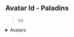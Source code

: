 
## Avatar Id - Paladins
> int

<details markdown="1">
<summary>Avatars</summary>

Valid values are:
<table>
  <tr>
    <th>ID</th>
    <th>Name</th>
    <th>Image</th>
  </tr>

  <tr>
    <td>0</td>
    <td>Default</td>
    <td><img src="./0.png" height="32" width="32"/></td>
  </tr>

  <tr>
    <td>9918</td>
    <td>Origin</td>
    <td><img src="./9918.png" height="32" width="32"/></td>
  </tr>

  <tr>
    <td>23120</td>
    <td>Cosplay</td>
    <td><img src="./23120.png" height="32" width="32"/></td>
  </tr>

  <tr>
    <td>23203</td>
    <td>VIP</td>
    <td><img src="./23203.png" height="32" width="32"/></td>
  </tr>

  <tr>
    <td>23209</td>
    <td>Striker</td>
    <td><img src="./23209.png" height="32" width="32"/></td>
  </tr>

  <tr>
    <td>23226</td>
    <td>Terminating</td>
    <td><img src="./23226.gif" height="32" width="32"/></td>
  </tr>

  <tr>
    <td>23442</td>
    <td>Corrupter</td>
    <td><img src="./23442.gif" height="32" width="32"/></td>
  </tr>

  <tr>
    <td>23549</td>
    <td>The Lost Hand</td>
    <td><img src="./23549.png" height="32" width="32"/></td>
  </tr>

  <tr>
    <td>23550</td>
    <td>Oni Mask</td>
    <td><img src="./23550.png" height="32" width="32"/></td>
  </tr>

  <tr>
    <td>23552</td>
    <td>Cutesy Maeve</td>
    <td><img src="./23552.png" height="32" width="32"/></td>
  </tr>

  <tr>
    <td>23553</td>
    <td>Cutesy Snek</td>
    <td><img src="./23553.png" height="32" width="32"/></td>
  </tr>

  <tr>
    <td>23554</td>
    <td>Cutesy Zhin</td>
    <td><img src="./23554.png" height="32" width="32"/></td>
  </tr>

  <tr>
    <td>23555</td>
    <td>Goodnight</td>
    <td><img src="./23555.gif" height="32" width="32"/></td>
  </tr>

  <tr>
    <td>23564</td>
    <td>Shadowblade</td>
    <td><img src="./23564.gif" height="32" width="32"/></td>
  </tr>

  <tr>
    <td>23661</td>
    <td>Flametongue</td>
    <td><img src="./23661.png" height="32" width="32"/></td>
  </tr>

  <tr>
    <td>23662</td>
    <td>Snack Time</td>
    <td><img src="./23662.gif" height="32" width="32"/></td>
  </tr>

  <tr>
    <td>23714</td>
    <td>Death Speaker</td>
    <td><img src="./23714.png" height="32" width="32"/></td>
  </tr>

  <tr>
    <td>23715</td>
    <td>Knightmare</td>
    <td><img src="./23715.png" height="32" width="32"/></td>
  </tr>

  <tr>
    <td>23716</td>
    <td>Day Walker</td>
    <td><img src="./23716.png" height="32" width="32"/></td>
  </tr>

  <tr>
    <td>23717</td>
    <td>Harbinger</td>
    <td><img src="./23717.gif" height="32" width="32"/></td>
  </tr>

  <tr>
    <td>23924</td>
    <td>Synth</td>
    <td><img src="./23924.png" height="32" width="32"/></td>
  </tr>

  <tr>
    <td>23925</td>
    <td>Nom Nom</td>
    <td><img src="./23925.gif" height="32" width="32"/></td>
  </tr>

  <tr>
    <td>24079</td>
    <td>Cutesy Yeti</td>
    <td><img src="./24079.png" height="32" width="32"/></td>
  </tr>

  <tr>
    <td>24080</td>
    <td>Cutesy Lian</td>
    <td><img src="./24080.gif" height="32" width="32"/></td>
  </tr>

  <tr>
    <td>24081</td>
    <td>Rowdy Corsair</td>
    <td><img src="./24081.png" height="32" width="32"/></td>
  </tr>

  <tr>
    <td>24088</td>
    <td>Winter Workout</td>
    <td><img src="./24088.gif" height="32" width="32"/></td>
  </tr>

  <tr>
    <td>24120</td>
    <td>Suit Up</td>
    <td><img src="./24120.gif" height="32" width="32"/></td>
  </tr>

  <tr>
    <td>24143</td>
    <td>Shield Bearer</td>
    <td><img src="./24143.png" height="32" width="32"/></td>
  </tr>

  <tr>
    <td>24164</td>
    <td>The King</td>
    <td><img src="./24164.png" height="32" width="32"/></td>
  </tr>

  <tr>
    <td>24165</td>
    <td>Poppy</td>
    <td><img src="./24165.png" height="32" width="32"/></td>
  </tr>

  <tr>
    <td>24166</td>
    <td>Greenwood Friend</td>
    <td><img src="./24166.png" height="32" width="32"/></td>
  </tr>

  <tr>
    <td>24167</td>
    <td>White Knight</td>
    <td><img src="./24167.png" height="32" width="32"/></td>
  </tr>

  <tr>
    <td>24168</td>
    <td>Masterpiece</td>
    <td><img src="./24168.png" height="32" width="32"/></td>
  </tr>

  <tr>
    <td>24169</td>
    <td>Battle Rage</td>
    <td><img src="./24169.png" height="32" width="32"/></td>
  </tr>

  <tr>
    <td>24170</td>
    <td>Groverling</td>
    <td><img src="./24170.png" height="32" width="32"/></td>
  </tr>

  <tr>
    <td>24171</td>
    <td>Forkasen Wanderer</td>
    <td><img src="./24171.png" height="32" width="32"/></td>
  </tr>

  <tr>
    <td>24172</td>
    <td>Kitten</td>
    <td><img src="./24172.png" height="32" width="32"/></td>
  </tr>

  <tr>
    <td>24173</td>
    <td>Tigron Thief</td>
    <td><img src="./24173.png" height="32" width="32"/></td>
  </tr>

  <tr>
    <td>24174</td>
    <td>I WUV YOU</td>
    <td><img src="./24174.png" height="32" width="32"/></td>
  </tr>

  <tr>
    <td>24175</td>
    <td>Tepid Friendship</td>
    <td><img src="./24175.png" height="32" width="32"/></td>
  </tr>

  <tr>
    <td>24176</td>
    <td>Vulpin</td>
    <td><img src="./24176.png" height="32" width="32"/></td>
  </tr>

  <tr>
    <td>24177</td>
    <td>Dumpster Diver</td>
    <td><img src="./24177.png" height="32" width="32"/></td>
  </tr>

  <tr>
    <td>24178</td>
    <td>Abyssal Vessel</td>
    <td><img src="./24178.png" height="32" width="32"/></td>
  </tr>

  <tr>
    <td>24179</td>
    <td>The Returned</td>
    <td><img src="./24179.png" height="32" width="32"/></td>
  </tr>

  <tr>
    <td>24180</td>
    <td>Twilight Assassin</td>
    <td><img src="./24180.png" height="32" width="32"/></td>
  </tr>

  <tr>
    <td>24181</td>
    <td>Happy Huntress</td>
    <td><img src="./24181.png" height="32" width="32"/></td>
  </tr>

  <tr>
    <td>24182</td>
    <td>The Blossom</td>
    <td><img src="./24182.png" height="32" width="32"/></td>
  </tr>

  <tr>
    <td>24183</td>
    <td>Mirror Mirror</td>
    <td><img src="./24183.png" height="32" width="32"/></td>
  </tr>

  <tr>
    <td>24202</td>
    <td>Paladins Defense Force</td>
    <td><img src="./24202.png" height="32" width="32"/></td>
  </tr>

  <tr>
    <td>24203</td>
    <td>Imperial Magistrate</td>
    <td><img src="./24203.png" height="32" width="32"/></td>
  </tr>

  <tr>
    <td>24204</td>
    <td>Fire and Ice</td>
    <td><img src="./24204.gif" height="32" width="32"/></td>
  </tr>

  <tr>
    <td>24241</td>
    <td>Assembly of Champions</td>
    <td><img src="./24241.png" height="32" width="32"/></td>
  </tr>

  <tr>
    <td>24350</td>
    <td>Queen of Hearts</td>
    <td><img src="./24350.gif" height="32" width="32"/></td>
  </tr>

  <tr>
    <td>24354</td>
    <td>Future's Protector</td>
    <td><img src="./24354.png" height="32" width="32"/></td>
  </tr>

  <tr>
    <td>24355</td>
    <td>Squidly</td>
    <td><img src="./24355.png" height="32" width="32"/></td>
  </tr>

  <tr>
    <td>24356</td>
    <td>Forlorn Future</td>
    <td><img src="./24356.gif" height="32" width="32"/></td>
  </tr>

  <tr>
    <td>24375</td>
    <td>Dragon Queen</td>
    <td><img src="./24375.png" height="32" width="32"/></td>
  </tr>

  <tr>
    <td>24393</td>
    <td>Diamond Badge</td>
    <td><img src="./24393.png" height="32" width="32"/></td>
  </tr>

  <tr>
    <td>24394</td>
    <td>Gold Badge</td>
    <td><img src="./24394.png" height="32" width="32"/></td>
  </tr>

  <tr>
    <td>24482</td>
    <td>Blue Warrior</td>
    <td><img src="./24482.png" height="32" width="32"/></td>
  </tr>

  <tr>
    <td>24505</td>
    <td>How Quaint</td>
    <td><img src="./24505.gif" height="32" width="32"/></td>
  </tr>

  <tr>
    <td>24597</td>
    <td>Champions are Eternal</td>
    <td><img src="./24597.png" height="32" width="32"/></td>
  </tr>

  <tr>
    <td>24611</td>
    <td>Best Boy</td>
    <td><img src="./24611.gif" height="32" width="32"/></td>
  </tr>

  <tr>
    <td>24612</td>
    <td>Summer Blossom</td>
    <td><img src="./24612.png" height="32" width="32"/></td>
  </tr>

  <tr>
    <td>24669</td>
    <td>Vanguard</td>
    <td><img src="./24669.png" height="32" width="32"/></td>
  </tr>

  <tr>
    <td>24678</td>
    <td>Bubbles</td>
    <td><img src="./24678.gif" height="32" width="32"/></td>
  </tr>

  <tr>
    <td>24679</td>
    <td>Baby Steps</td>
    <td><img src="./24679.gif" height="32" width="32"/></td>
  </tr>

  <tr>
    <td>24680</td>
    <td>Dragon Forged</td>
    <td><img src="./24680.png" height="32" width="32"/></td>
  </tr>

  <tr>
    <td>24681</td>
    <td>Dwarven Strength</td>
    <td><img src="./24681.png" height="32" width="32"/></td>
  </tr>

  <tr>
    <td>24709</td>
    <td>Unrelenting</td>
    <td><img src="./24709.png" height="32" width="32"/></td>
  </tr>

  <tr>
    <td>24758</td>
    <td>Charming</td>
    <td><img src="./24758.gif" height="32" width="32"/></td>
  </tr>

  <tr>
    <td>24759</td>
    <td>Sunset</td>
    <td><img src="./24759.gif" height="32" width="32"/></td>
  </tr>

  <tr>
    <td>24760</td>
    <td>Lifesaver</td>
    <td><img src="./24760.png" height="32" width="32"/></td>
  </tr>

  <tr>
    <td>24824</td>
    <td>Beach Vibes</td>
    <td><img src="./24824.png" height="32" width="32"/></td>
  </tr>

  <tr>
    <td>24887</td>
    <td>Groovy Grover</td>
    <td><img src="./24887.png" height="32" width="32"/></td>
  </tr>

  <tr>
    <td>24888</td>
    <td>Grohk Rock</td>
    <td><img src="./24888.png" height="32" width="32"/></td>
  </tr>

  <tr>
    <td>24889</td>
    <td>Celebrity Io</td>
    <td><img src="./24889.png" height="32" width="32"/></td>
  </tr>

  <tr>
    <td>24890</td>
    <td>Popstar Skye</td>
    <td><img src="./24890.png" height="32" width="32"/></td>
  </tr>

  <tr>
    <td>24891</td>
    <td>Greaser Lex</td>
    <td><img src="./24891.png" height="32" width="32"/></td>
  </tr>

  <tr>
    <td>24892</td>
    <td>Fallen Champion</td>
    <td><img src="./24892.png" height="32" width="32"/></td>
  </tr>

  <tr>
    <td>24897</td>
    <td>Reckoning</td>
    <td><img src="./24897.png" height="32" width="32"/></td>
  </tr>

  <tr>
    <td>24898</td>
    <td>Resolute</td>
    <td><img src="./24898.png" height="32" width="32"/></td>
  </tr>

  <tr>
    <td>24969</td>
    <td>Redbeard</td>
    <td><img src="./24969.png" height="32" width="32"/></td>
  </tr>

  <tr>
    <td>24970</td>
    <td>Bubbly</td>
    <td><img src="./24970.png" height="32" width="32"/></td>
  </tr>

  <tr>
    <td>24972</td>
    <td>Pirateer</td>
    <td><img src="./24972.gif" height="32" width="32"/></td>
  </tr>

  <tr>
    <td>24973</td>
    <td>Kitsune</td>
    <td><img src="./24973.gif" height="32" width="32"/></td>
  </tr>

  <tr>
    <td>25021</td>
    <td>Blu</td>
    <td><img src="./25021.png" height="32" width="32"/></td>
  </tr>

  <tr>
    <td>25022</td>
    <td>Molly the Shark</td>
    <td><img src="./25022.png" height="32" width="32"/></td>
  </tr>

  <tr>
    <td>25138</td>
    <td>Suave Saguaro</td>
    <td><img src="./25138.png" height="32" width="32"/></td>
  </tr>

  <tr>
    <td>25139</td>
    <td>Wanted Man</td>
    <td><img src="./25139.png" height="32" width="32"/></td>
  </tr>

  <tr>
    <td>25140</td>
    <td>Bandit's Fury</td>
    <td><img src="./25140.gif" height="32" width="32"/></td>
  </tr>

  <tr>
    <td>25141</td>
    <td>Smoked</td>
    <td><img src="./25141.gif" height="32" width="32"/></td>
  </tr>

  <tr>
    <td>25161</td>
    <td>Lenny the Pirate</td>
    <td><img src="./25161.gif" height="32" width="32"/></td>
  </tr>

  <tr>
    <td>25222</td>
    <td>Goddess of Death</td>
    <td><img src="./25222.png" height="32" width="32"/></td>
  </tr>

  <tr>
    <td>25223</td>
    <td>Ska'drin Ash</td>
    <td><img src="./25223.png" height="32" width="32"/></td>
  </tr>

  <tr>
    <td>25224</td>
    <td>Dark Monarch</td>
    <td><img src="./25224.png" height="32" width="32"/></td>
  </tr>

  <tr>
    <td>25225</td>
    <td>Soul Briar</td>
    <td><img src="./25225.png" height="32" width="32"/></td>
  </tr>

  <tr>
    <td>25226</td>
    <td>Wukong</td>
    <td><img src="./25226.png" height="32" width="32"/></td>
  </tr>

  <tr>
    <td>25227</td>
    <td>Mischievous</td>
    <td><img src="./25227.gif" height="32" width="32"/></td>
  </tr>

  <tr>
    <td>25228</td>
    <td>Forest Protector</td>
    <td><img src="./25228.gif" height="32" width="32"/></td>
  </tr>

  <tr>
    <td>25229</td>
    <td>Ice Box</td>
    <td><img src="./25229.png" height="32" width="32"/></td>
  </tr>

  <tr>
    <td>25342</td>
    <td>2019 Charity Avatar</td>
    <td><img src="./25342.png" height="32" width="32"/></td>
  </tr>

  <tr>
    <td>25355</td>
    <td>Adanas the Balance-Master</td>
    <td><img src="./25355.png" height="32" width="32"/></td>
  </tr>

  <tr>
    <td>25356</td>
    <td>Gentleman Raum</td>
    <td><img src="./25356.png" height="32" width="32"/></td>
  </tr>

  <tr>
    <td>25357</td>
    <td>Tyra-nova</td>
    <td><img src="./25357.png" height="32" width="32"/></td>
  </tr>

  <tr>
    <td>25421</td>
    <td>Four Leaf Grover</td>
    <td><img src="./25421.png" height="32" width="32"/></td>
  </tr>

  <tr>
    <td>25422</td>
    <td>Termineaster</td>
    <td><img src="./25422.png" height="32" width="32"/></td>
  </tr>

  <tr>
    <td>25434</td>
    <td>Temple Guardian</td>
    <td><img src="./25434.gif" height="32" width="32"/></td>
  </tr>

  <tr>
    <td>25435</td>
    <td>Devious</td>
    <td><img src="./25435.gif" height="32" width="32"/></td>
  </tr>

  <tr>
    <td>25437</td>
    <td>Divine Priestess</td>
    <td><img src="./25437.png" height="32" width="32"/></td>
  </tr>

  <tr>
    <td>25438</td>
    <td>The Risen</td>
    <td><img src="./25438.png" height="32" width="32"/></td>
  </tr>

  <tr>
    <td>25506</td>
    <td>Scaled Menace</td>
    <td><img src="./25506.png" height="32" width="32"/></td>
  </tr>

  <tr>
    <td>25507</td>
    <td>Hunter's Fury</td>
    <td><img src="./25507.png" height="32" width="32"/></td>
  </tr>

  <tr>
    <td>25545</td>
    <td>Brood-Guard</td>
    <td><img src="./25545.gif" height="32" width="32"/></td>
  </tr>

  <tr>
    <td>25546</td>
    <td>Eye of Saurus</td>
    <td><img src="./25546.gif" height="32" width="32"/></td>
  </tr>

  <tr>
    <td>26291</td>
    <td>Survivor</td>
    <td><img src="./26291.png" height="32" width="32"/></td>
  </tr>

  <tr>
    <td>26324</td>
    <td>Under the Sea</td>
    <td><img src="./26324.gif" height="32" width="32"/></td>
  </tr>

  <tr>
    <td>26325</td>
    <td>Captain's Guile</td>
    <td><img src="./26325.png" height="32" width="32"/></td>
  </tr>

  <tr>
    <td>26326</td>
    <td>Unstable Power</td>
    <td><img src="./26326.png" height="32" width="32"/></td>
  </tr>

  <tr>
    <td>26346</td>
    <td>Devotion</td>
    <td><img src="./26346.png" height="32" width="32"/></td>
  </tr>

  <tr>
    <td>26347</td>
    <td>Spirit</td>
    <td><img src="./26347.png" height="32" width="32"/></td>
  </tr>

  <tr>
    <td>26348</td>
    <td>Determination</td>
    <td><img src="./26348.png" height="32" width="32"/></td>
  </tr>

  <tr>
    <td>26349</td>
    <td>Passion</td>
    <td><img src="./26349.png" height="32" width="32"/></td>
  </tr>

  <tr>
    <td>26350</td>
    <td>Serene</td>
    <td><img src="./26350.gif" height="32" width="32"/></td>
  </tr>

  <tr>
    <td>26351</td>
    <td>Starry Eyed</td>
    <td><img src="./26351.gif" height="32" width="32"/></td>
  </tr>

  <tr>
    <td>26510</td>
    <td>LGBTQIA+ Pride</td>
    <td><img src="./26510.png" height="32" width="32"/></td>
  </tr>

  <tr>
    <td>26521</td>
    <td>Winner Winner</td>
    <td><img src="./26521.png" height="32" width="32"/></td>
  </tr>

  <tr>
    <td>26759</td>
    <td>Blazing Spirit</td>
    <td><img src="./26759.gif" height="32" width="32"/></td>
  </tr>

  <tr>
    <td>26760</td>
    <td>Dark Gaze</td>
    <td><img src="./26760.gif" height="32" width="32"/></td>
  </tr>

  <tr>
    <td>26761</td>
    <td>Lily-hopper</td>
    <td><img src="./26761.png" height="32" width="32"/></td>
  </tr>

  <tr>
    <td>26762</td>
    <td>Knowledge-Seeker</td>
    <td><img src="./26762.png" height="32" width="32"/></td>
  </tr>

  <tr>
    <td>26763</td>
    <td>Trailblazer</td>
    <td><img src="./26763.png" height="32" width="32"/></td>
  </tr>

  <tr>
    <td>26764</td>
    <td>Ember</td>
    <td><img src="./26764.png" height="32" width="32"/></td>
  </tr>

  <tr>
    <td>26769</td>
    <td>Festive Menorah</td>
    <td><img src="./26769.png" height="32" width="32"/></td>
  </tr>

  <tr>
    <td>26770</td>
    <td>First Fruits</td>
    <td><img src="./26770.png" height="32" width="32"/></td>
  </tr>

  <tr>
    <td>26771</td>
    <td>Holiday Cheer</td>
    <td><img src="./26771.png" height="32" width="32"/></td>
  </tr>

  <tr>
    <td>26772</td>
    <td>Ruckus' New Year</td>
    <td><img src="./26772.png" height="32" width="32"/></td>
  </tr>

  <tr>
    <td>26774</td>
    <td>Beevie</td>
    <td><img src="./26774.png" height="32" width="32"/></td>
  </tr>

  <tr>
    <td>26776</td>
    <td>Harbinger of the End</td>
    <td><img src="./26776.png" height="32" width="32"/></td>
  </tr>

  <tr>
    <td>26779</td>
    <td>Bisexual Pride</td>
    <td><img src="./26779.png" height="32" width="32"/></td>
  </tr>

  <tr>
    <td>26780</td>
    <td>Asexual Pride</td>
    <td><img src="./26780.png" height="32" width="32"/></td>
  </tr>

  <tr>
    <td>26781</td>
    <td>Transgender Pride</td>
    <td><img src="./26781.png" height="32" width="32"/></td>
  </tr>

  <tr>
    <td>26782</td>
    <td>Non-Binary Pride</td>
    <td><img src="./26782.png" height="32" width="32"/></td>
  </tr>

  <tr>
    <td>26783</td>
    <td>Lesbian Pride</td>
    <td><img src="./26783.png" height="32" width="32"/></td>
  </tr>

  <tr>
    <td>26784</td>
    <td>Pansexual Pride</td>
    <td><img src="./26784.png" height="32" width="32"/></td>
  </tr>

  <tr>
    <td>26875</td>
    <td>Dark Deeds</td>
    <td><img src="./26875.png" height="32" width="32"/></td>
  </tr>

  <tr>
    <td>26876</td>
    <td>Beauty in Conflict</td>
    <td><img src="./26876.png" height="32" width="32"/></td>
  </tr>

  <tr>
    <td>26877</td>
    <td>Relic of Salvation</td>
    <td><img src="./26877.png" height="32" width="32"/></td>
  </tr>

  <tr>
    <td>26878</td>
    <td>Penitence</td>
    <td><img src="./26878.gif" height="32" width="32"/></td>
  </tr>

  <tr>
    <td>26879</td>
    <td>Uplifting Grace</td>
    <td><img src="./26879.gif" height="32" width="32"/></td>
  </tr>

  <tr>
    <td>26967</td>
    <td>Self-Sufficient</td>
    <td><img src="./26967.png" height="32" width="32"/></td>
  </tr>

  <tr>
    <td>26969</td>
    <td>The Maw</td>
    <td><img src="./26969.png" height="32" width="32"/></td>
  </tr>

  <tr>
    <td>26972</td>
    <td>Charmed, I'm Sure</td>
    <td><img src="./26972.png" height="32" width="32"/></td>
  </tr>

  <tr>
    <td>26973</td>
    <td>Magic Easter Moji</td>
    <td><img src="./26973.png" height="32" width="32"/></td>
  </tr>

  <tr>
    <td>26974</td>
    <td>Lunar New Year</td>
    <td><img src="./26974.png" height="32" width="32"/></td>
  </tr>

  <tr>
    <td>26975</td>
    <td>Ramadan</td>
    <td><img src="./26975.png" height="32" width="32"/></td>
  </tr>

  <tr>
    <td>26976</td>
    <td>Will U B Mine?</td>
    <td><img src="./26976.gif" height="32" width="32"/></td>
  </tr>

  <tr>
    <td>27097</td>
    <td>Virtual Pilot</td>
    <td><img src="./27097.png" height="32" width="32"/></td>
  </tr>

  <tr>
    <td>27098</td>
    <td>Raum.hack</td>
    <td><img src="./27098.png" height="32" width="32"/></td>
  </tr>

  <tr>
    <td>27099</td>
    <td>Multiplayer</td>
    <td><img src="./27099.png" height="32" width="32"/></td>
  </tr>

  <tr>
    <td>27111</td>
    <td>Birthday Party Cassie</td>
    <td><img src="./27111.png" height="32" width="32"/></td>
  </tr>

  <tr>
    <td>27112</td>
    <td>Birthday Party Mal'Damba</td>
    <td><img src="./27112.png" height="32" width="32"/></td>
  </tr>

  <tr>
    <td>27113</td>
    <td>Birthday Party Moji</td>
    <td><img src="./27113.png" height="32" width="32"/></td>
  </tr>

  <tr>
    <td>27114</td>
    <td>Birthday Party Io</td>
    <td><img src="./27114.png" height="32" width="32"/></td>
  </tr>

  <tr>
    <td>27115</td>
    <td>Birthday Party Buck</td>
    <td><img src="./27115.png" height="32" width="32"/></td>
  </tr>

  <tr>
    <td>27116</td>
    <td>Birthday Party Vora</td>
    <td><img src="./27116.png" height="32" width="32"/></td>
  </tr>

  <tr>
    <td>27117</td>
    <td>Birthday Party Luna</td>
    <td><img src="./27117.png" height="32" width="32"/></td>
  </tr>

  <tr>
    <td>27118</td>
    <td>Birthday Party Pip and Pepper</td>
    <td><img src="./27118.png" height="32" width="32"/></td>
  </tr>

  <tr>
    <td>27119</td>
    <td>Birthday Party Ying</td>
    <td><img src="./27119.png" height="32" width="32"/></td>
  </tr>

  <tr>
    <td>27120</td>
    <td>Birthday Party Yagorath</td>
    <td><img src="./27120.png" height="32" width="32"/></td>
  </tr>

  <tr>
    <td>27121</td>
    <td>Digital Space</td>
    <td><img src="./27121.gif" height="32" width="32"/></td>
  </tr>

  <tr>
    <td>27122</td>
    <td>E-motions</td>
    <td><img src="./27122.gif" height="32" width="32"/></td>
  </tr>

  <tr>
    <td>27123</td>
    <td>Malicious Software</td>
    <td><img src="./27123.gif" height="32" width="32"/></td>
  </tr>

  <tr>
    <td>27124</td>
    <td>Dev Environment</td>
    <td><img src="./27124.gif" height="32" width="32"/></td>
  </tr>

  <tr>
    <td>27258</td>
    <td>Deep Dive</td>
    <td><img src="./27258.png" height="32" width="32"/></td>
  </tr>

  <tr>
    <td>27259</td>
    <td>Sun, Sand, and Salt</td>
    <td><img src="./27259.png" height="32" width="32"/></td>
  </tr>

  <tr>
    <td>27260</td>
    <td>Summer Breeze</td>
    <td><img src="./27260.gif" height="32" width="32"/></td>
  </tr>

  <tr>
    <td>27393</td>
    <td>Chibi Chase</td>
    <td><img src="./27393.gif" height="32" width="32"/></td>
  </tr>

  <tr>
    <td>27394</td>
    <td>Chibi Valentina</td>
    <td><img src="./27394.gif" height="32" width="32"/></td>
  </tr>

  <tr>
    <td>27395</td>
    <td>Chibi Cammie</td>
    <td><img src="./27395.gif" height="32" width="32"/></td>
  </tr>

  <tr>
    <td>27396</td>
    <td>Chibi Yaz</td>
    <td><img src="./27396.gif" height="32" width="32"/></td>
  </tr>

  <tr>
    <td>27397</td>
    <td>Chibi Kazu</td>
    <td><img src="./27397.gif" height="32" width="32"/></td>
  </tr>

  <tr>
    <td>27398</td>
    <td>Dedicated</td>
    <td><img src="./27398.png" height="32" width="32"/></td>
  </tr>

  <tr>
    <td>27405</td>
    <td>Schism</td>
    <td><img src="./27405.png" height="32" width="32"/></td>
  </tr>

  <tr>
    <td>27450</td>
    <td>Adorable</td>
    <td><img src="./27450.gif" height="32" width="32"/></td>
  </tr>

  <tr>
    <td>27469</td>
    <td>Finch</td>
    <td><img src="./27469.png" height="32" width="32"/></td>
  </tr>

  <tr>
    <td>27642</td>
    <td>Hallowed Rei</td>
    <td><img src="./27642.png" height="32" width="32"/></td>
  </tr>

  <tr>
    <td>27643</td>
    <td>Hallowed Pip</td>
    <td><img src="./27643.png" height="32" width="32"/></td>
  </tr>

  <tr>
    <td>27644</td>
    <td>Hallowed Androxus</td>
    <td><img src="./27644.png" height="32" width="32"/></td>
  </tr>

  <tr>
    <td>27645</td>
    <td>Hallowed Evie</td>
    <td><img src="./27645.png" height="32" width="32"/></td>
  </tr>

  <tr>
    <td>27646</td>
    <td>Autumn Maeve</td>
    <td><img src="./27646.png" height="32" width="32"/></td>
  </tr>

  <tr>
    <td>27647</td>
    <td>Hallowed Io</td>
    <td><img src="./27647.gif" height="32" width="32"/></td>
  </tr>

  <tr>
    <td>27648</td>
    <td>Hallowed Willo</td>
    <td><img src="./27648.gif" height="32" width="32"/></td>
  </tr>

  <tr>
    <td>27649</td>
    <td>Hallowed Corvus</td>
    <td><img src="./27649.gif" height="32" width="32"/></td>
  </tr>

  <tr>
    <td>27650</td>
    <td>Hallowed Vatu</td>
    <td><img src="./27650.gif" height="32" width="32"/></td>
  </tr>

  <tr>
    <td>27651</td>
    <td>Hallowed Talus</td>
    <td><img src="./27651.gif" height="32" width="32"/></td>
  </tr>

  <tr>
    <td>27652</td>
    <td>Straight Ally Pride</td>
    <td><img src="./27652.png" height="32" width="32"/></td>
  </tr>

  <tr>
    <td>27653</td>
    <td>Genderqueer Pride</td>
    <td><img src="./27653.png" height="32" width="32"/></td>
  </tr>

  <tr>
    <td>27654</td>
    <td>Polysexual Pride</td>
    <td><img src="./27654.png" height="32" width="32"/></td>
  </tr>

  <tr>
    <td>27655</td>
    <td>Genderfluid Pride</td>
    <td><img src="./27655.png" height="32" width="32"/></td>
  </tr>

  <tr>
    <td>27656</td>
    <td>Agender Pride</td>
    <td><img src="./27656.png" height="32" width="32"/></td>
  </tr>

  <tr>
    <td>27657</td>
    <td>Demisexual Pride</td>
    <td><img src="./27657.png" height="32" width="32"/></td>
  </tr>

  <tr>
    <td>27658</td>
    <td>That Damned Smile</td>
    <td><img src="./27658.png" height="32" width="32"/></td>
  </tr>

  <tr>
    <td>27659</td>
    <td>Life and Death</td>
    <td><img src="./27659.png" height="32" width="32"/></td>
  </tr>

  <tr>
    <td>27660</td>
    <td>Hidden Desires</td>
    <td><img src="./27660.gif" height="32" width="32"/></td>
  </tr>

  <tr>
    <td>27819</td>
    <td>Sea Queen's Gaze</td>
    <td><img src="./27819.png" height="32" width="32"/></td>
  </tr>

  <tr>
    <td>27820</td>
    <td>Eye Captain</td>
    <td><img src="./27820.png" height="32" width="32"/></td>
  </tr>

  <tr>
    <td>27821</td>
    <td>Snuggle Up</td>
    <td><img src="./27821.png" height="32" width="32"/></td>
  </tr>

  <tr>
    <td>27822</td>
    <td>Lurking</td>
    <td><img src="./27822.gif" height="32" width="32"/></td>
  </tr>

  <tr>
    <td>27824</td>
    <td>Better</td>
    <td><img src="./27824.png" height="32" width="32"/></td>
  </tr>

  <tr>
    <td>27889</td>
    <td>Moji</td>
    <td><img src="./27889.png" height="32" width="32"/></td>
  </tr>

  <tr>
    <td>27890</td>
    <td>Ash</td>
    <td><img src="./27890.png" height="32" width="32"/></td>
  </tr>

  <tr>
    <td>27891</td>
    <td>Cassie</td>
    <td><img src="./27891.png" height="32" width="32"/></td>
  </tr>

  <tr>
    <td>27892</td>
    <td>Grohk</td>
    <td><img src="./27892.png" height="32" width="32"/></td>
  </tr>

  <tr>
    <td>27893</td>
    <td>Grover</td>
    <td><img src="./27893.png" height="32" width="32"/></td>
  </tr>

  <tr>
    <td>27894</td>
    <td>Makoa</td>
    <td><img src="./27894.png" height="32" width="32"/></td>
  </tr>

  <tr>
    <td>27895</td>
    <td>Mal'Damba</td>
    <td><img src="./27895.png" height="32" width="32"/></td>
  </tr>

  <tr>
    <td>27896</td>
    <td>Bomb King</td>
    <td><img src="./27896.png" height="32" width="32"/></td>
  </tr>

  <tr>
    <td>28041</td>
    <td>Floating Lucipurr</td>
    <td><img src="./28041.png" height="32" width="32"/></td>
  </tr>

  <tr>
    <td>28042</td>
    <td>Maeve Charm</td>
    <td><img src="./28042.png" height="32" width="32"/></td>
  </tr>

  <tr>
    <td>28044</td>
    <td>Pensive</td>
    <td><img src="./28044.png" height="32" width="32"/></td>
  </tr>

  <tr>
    <td>28045</td>
    <td>Year of the Tigron</td>
    <td><img src="./28045.png" height="32" width="32"/></td>
  </tr>

  <tr>
    <td>28046</td>
    <td>Insert Coin</td>
    <td><img src="./28046.png" height="32" width="32"/></td>
  </tr>

  <tr>
    <td>28047</td>
    <td>Target Acquired</td>
    <td><img src="./28047.png" height="32" width="32"/></td>
  </tr>

  <tr>
    <td>28049</td>
    <td>St. Barik's Day</td>
    <td><img src="./28049.png" height="32" width="32"/></td>
  </tr>

  <tr>
    <td>28050</td>
    <td>Lovely Saati</td>
    <td><img src="./28050.png" height="32" width="32"/></td>
  </tr>

  <tr>
    <td>28051</td>
    <td>Lovely Azaan</td>
    <td><img src="./28051.png" height="32" width="32"/></td>
  </tr>

  <tr>
    <td>28052</td>
    <td>Lovely Io</td>
    <td><img src="./28052.png" height="32" width="32"/></td>
  </tr>

  <tr>
    <td>28053</td>
    <td>Lovely Raum</td>
    <td><img src="./28053.gif" height="32" width="32"/></td>
  </tr>

  <tr>
    <td>28054</td>
    <td>Fauxll</td>
    <td><img src="./28054.png" height="32" width="32"/></td>
  </tr>

  <tr>
    <td>28055</td>
    <td>Lovely Zigs</td>
    <td><img src="./28055.gif" height="32" width="32"/></td>
  </tr>

  <tr>
    <td>28056</td>
    <td>Lovely Viktor</td>
    <td><img src="./28056.png" height="32" width="32"/></td>
  </tr>

  <tr>
    <td>28057</td>
    <td>Lovely Mal'Damba</td>
    <td><img src="./28057.gif" height="32" width="32"/></td>
  </tr>

  <tr>
    <td>28058</td>
    <td>Lovely Ash</td>
    <td><img src="./28058.gif" height="32" width="32"/></td>
  </tr>

  <tr>
    <td>28059</td>
    <td>Lovely Sha Lin</td>
    <td><img src="./28059.png" height="32" width="32"/></td>
  </tr>

  <tr>
    <td>28061</td>
    <td>Final Test</td>
    <td><img src="./28061.gif" height="32" width="32"/></td>
  </tr>

  <tr>
    <td>28062</td>
    <td>Valentine's Day 2022</td>
    <td><img src="./28062.gif" height="32" width="32"/></td>
  </tr>

  <tr>
    <td>30652</td>
    <td>Atlas</td>
    <td><img src="./30652.png" height="32" width="32"/></td>
  </tr>

  <tr>
    <td>30653</td>
    <td>Furia/Seris</td>
    <td><img src="./30653.png" height="32" width="32"/></td>
  </tr>

  <tr>
    <td>30654</td>
    <td>Imani</td>
    <td><img src="./30654.png" height="32" width="32"/></td>
  </tr>

  <tr>
    <td>30655</td>
    <td>Jenos</td>
    <td><img src="./30655.png" height="32" width="32"/></td>
  </tr>

  <tr>
    <td>30656</td>
    <td>Lian</td>
    <td><img src="./30656.png" height="32" width="32"/></td>
  </tr>

  <tr>
    <td>30657</td>
    <td>Skye</td>
    <td><img src="./30657.png" height="32" width="32"/></td>
  </tr>

  <tr>
    <td>30658</td>
    <td>Vora</td>
    <td><img src="./30658.png" height="32" width="32"/></td>
  </tr>

  <tr>
    <td>30659</td>
    <td>Ruckus</td>
    <td><img src="./30659.png" height="32" width="32"/></td>
  </tr>

  <tr>
    <td>30661</td>
    <td>Justin OH Khan</td>
    <td><img src="./30661.png" height="32" width="32"/></td>
  </tr>

  <tr>
    <td>30662</td>
    <td>Bossfight Koga</td>
    <td><img src="./30662.png" height="32" width="32"/></td>
  </tr>

  <tr>
    <td>30663</td>
    <td>WHIPPED CREAM Cassie</td>
    <td><img src="./30663.png" height="32" width="32"/></td>
  </tr>

  <tr>
    <td>30664</td>
    <td>Monstercat Vibe</td>
    <td><img src="./30664.gif" height="32" width="32"/></td>
  </tr>

  <tr>
    <td>30665</td>
    <td>GG Magree Skye</td>
    <td><img src="./30665.gif" height="32" width="32"/></td>
  </tr>

  <tr>
    <td>30666</td>
    <td>Easter 2022</td>
    <td><img src="./30666.png" height="32" width="32"/></td>
  </tr>

  <tr>
    <td>30667</td>
    <td>Ramadan 2022</td>
    <td><img src="./30667.png" height="32" width="32"/></td>
  </tr>

  <tr>
    <td>30877</td>
    <td>Dark Embrace Io</td>
    <td><img src="./30877.png" height="32" width="32"/></td>
  </tr>

  <tr>
    <td>30878</td>
    <td>Dark Embrace Pip</td>
    <td><img src="./30878.png" height="32" width="32"/></td>
  </tr>

  <tr>
    <td>30879</td>
    <td>Dark Embrace Bomb King</td>
    <td><img src="./30879.png" height="32" width="32"/></td>
  </tr>

  <tr>
    <td>30880</td>
    <td>Queen of the Knight</td>
    <td><img src="./30880.png" height="32" width="32"/></td>
  </tr>

  <tr>
    <td>30881</td>
    <td>Seeker's Gaze</td>
    <td><img src="./30881.gif" height="32" width="32"/></td>
  </tr>

  <tr>
    <td>30882</td>
    <td>Eyes of the Beholder</td>
    <td><img src="./30882.gif" height="32" width="32"/></td>
  </tr>

  <tr>
    <td>31016</td>
    <td>Blake Belladonna</td>
    <td><img src="./31016.png" height="32" width="32"/></td>
  </tr>

  <tr>
    <td>31017</td>
    <td>Yang Xiao Long</td>
    <td><img src="./31017.png" height="32" width="32"/></td>
  </tr>

  <tr>
    <td>31018</td>
    <td>Weiss Schnee</td>
    <td><img src="./31018.png" height="32" width="32"/></td>
  </tr>

  <tr>
    <td>31019</td>
    <td>Qrow Branwen</td>
    <td><img src="./31019.png" height="32" width="32"/></td>
  </tr>

  <tr>
    <td>31020</td>
    <td>Ruby Rose</td>
    <td><img src="./31020.gif" height="32" width="32"/></td>
  </tr>

  <tr>
    <td>31021</td>
    <td>Salem, the Witch</td>
    <td><img src="./31021.gif" height="32" width="32"/></td>
  </tr>

  <tr>
    <td>31226</td>
    <td>Io Love You</td>
    <td><img src="./31226.gif" height="32" width="32"/></td>
  </tr>

  <tr>
    <td>31227</td>
    <td>A-Vora-Ble</td>
    <td><img src="./31227.gif" height="32" width="32"/></td>
  </tr>

  <tr>
    <td>31228</td>
    <td>Feeling Cute</td>
    <td><img src="./31228.png" height="32" width="32"/></td>
  </tr>

  <tr>
    <td>31229</td>
    <td>Stellar Gaze</td>
    <td><img src="./31229.png" height="32" width="32"/></td>
  </tr>

  <tr>
    <td>31230</td>
    <td>Echoes of Ascension</td>
    <td><img src="./31230.png" height="32" width="32"/></td>
  </tr>

  <tr>
    <td>31231</td>
    <td>Dashing Duelist</td>
    <td><img src="./31231.png" height="32" width="32"/></td>
  </tr>

  <tr>
    <td>31455</td>
    <td>Kasumi</td>
    <td><img src="./31455.png" height="32" width="32"/></td>
  </tr>

  <tr>
    <td>31480</td>
    <td>Abyss Cultist</td>
    <td><img src="./31480.png" height="32" width="32"/></td>
  </tr>

  <tr>
    <td>31481</td>
    <td>Soulweaver</td>
    <td><img src="./31481.gif" height="32" width="32"/></td>
  </tr>

  <tr>
    <td>31482</td>
    <td>Oni Tiberius</td>
    <td><img src="./31482.png" height="32" width="32"/></td>
  </tr>

  <tr>
    <td>31483</td>
    <td>Karasu</td>
    <td><img src="./31483.gif" height="32" width="32"/></td>
  </tr>

  <tr>
    <td>31676</td>
    <td>Eternal Prisoner</td>
    <td><img src="./31676.png" height="32" width="32"/></td>
  </tr>

  <tr>
    <td>31677</td>
    <td>Class Puppet</td>
    <td><img src="./31677.png" height="32" width="32"/></td>
  </tr>

  <tr>
    <td>31678</td>
    <td>Mine Forever</td>
    <td><img src="./31678.png" height="32" width="32"/></td>
  </tr>

  <tr>
    <td>31679</td>
    <td>O' Christmas Tree</td>
    <td><img src="./31679.png" height="32" width="32"/></td>
  </tr>

  <tr>
    <td>31680</td>
    <td>Hanukkah Sameach!</td>
    <td><img src="./31680.png" height="32" width="32"/></td>
  </tr>

  <tr>
    <td>31681</td>
    <td>Heri za Kwanzaa!</td>
    <td><img src="./31681.png" height="32" width="32"/></td>
  </tr>

  <tr>
    <td>31682</td>
    <td>Feathered Feast</td>
    <td><img src="./31682.png" height="32" width="32"/></td>
  </tr>

  <tr>
    <td>31683</td>
    <td>New Year's Celebration</td>
    <td><img src="./31683.png" height="32" width="32"/></td>
  </tr>

  <tr>
    <td>31684</td>
    <td>From The Ashes</td>
    <td><img src="./31684.gif" height="32" width="32"/></td>
  </tr>

  <tr>
    <td>31685</td>
    <td>Teasing Tresses</td>
    <td><img src="./31685.gif" height="32" width="32"/></td>
  </tr>

  <tr>
    <td>32240</td>
    <td>Intl. Women's Day 2023</td>
    <td><img src="./32240.png" height="32" width="32"/></td>
  </tr>

  <tr>
    <td>32243</td>
    <td>Ramadan 2023</td>
    <td><img src="./32243.png" height="32" width="32"/></td>
  </tr>

  <tr>
    <td>32244</td>
    <td>Egg-cellent Easter</td>
    <td><img src="./32244.png" height="32" width="32"/></td>
  </tr>

  <tr>
    <td>32245</td>
    <td>Happy Earth Day!</td>
    <td><img src="./32245.png" height="32" width="32"/></td>
  </tr>

  <tr>
    <td>32246</td>
    <td>Doombringer</td>
    <td><img src="./32246.png" height="32" width="32"/></td>
  </tr>

  <tr>
    <td>32247</td>
    <td>Abyssal Outcry</td>
    <td><img src="./32247.png" height="32" width="32"/></td>
  </tr>

  <tr>
    <td>32248</td>
    <td>Malevolent Matron</td>
    <td><img src="./32248.png" height="32" width="32"/></td>
  </tr>

  <tr>
    <td>32249</td>
    <td>Take Ying the Point</td>
    <td><img src="./32249.png" height="32" width="32"/></td>
  </tr>

  <tr>
    <td>32250</td>
    <td>Inara</td>
    <td><img src="./32250.png" height="32" width="32"/></td>
  </tr>

  <tr>
    <td>32251</td>
    <td>Lex</td>
    <td><img src="./32251.png" height="32" width="32"/></td>
  </tr>

  <tr>
    <td>32252</td>
    <td>Best Buds</td>
    <td><img src="./32252.png" height="32" width="32"/></td>
  </tr>

  <tr>
    <td>32253</td>
    <td>Willo</td>
    <td><img src="./32253.png" height="32" width="32"/></td>
  </tr>

  <tr>
    <td>32254</td>
    <td>Ying</td>
    <td><img src="./32254.png" height="32" width="32"/></td>
  </tr>

  <tr>
    <td>32255</td>
    <td>Io</td>
    <td><img src="./32255.png" height="32" width="32"/></td>
  </tr>

  <tr>
    <td>32256</td>
    <td>Evie</td>
    <td><img src="./32256.png" height="32" width="32"/></td>
  </tr>

  <tr>
    <td>32257</td>
    <td>Drogoz</td>
    <td><img src="./32257.png" height="32" width="32"/></td>
  </tr>

  <tr>
    <td>32344</td>
    <td>Bloody Brilliant</td>
    <td><img src="./32344.gif" height="32" width="32"/></td>
  </tr>

  <tr>
    <td>32637</td>
    <td>Androxus</td>
    <td><img src="./32637.png" height="32" width="32"/></td>
  </tr>

  <tr>
    <td>32638</td>
    <td>Fernando</td>
    <td><img src="./32638.png" height="32" width="32"/></td>
  </tr>

  <tr>
    <td>32639</td>
    <td>Khan</td>
    <td><img src="./32639.png" height="32" width="32"/></td>
  </tr>

  <tr>
    <td>32640</td>
    <td>Kinessa</td>
    <td><img src="./32640.png" height="32" width="32"/></td>
  </tr>

  <tr>
    <td>32641</td>
    <td>Terminus</td>
    <td><img src="./32641.png" height="32" width="32"/></td>
  </tr>

  <tr>
    <td>32642</td>
    <td>Pip</td>
    <td><img src="./32642.png" height="32" width="32"/></td>
  </tr>

  <tr>
    <td>32643</td>
    <td>Strix</td>
    <td><img src="./32643.png" height="32" width="32"/></td>
  </tr>

  <tr>
    <td>32644</td>
    <td>Viktor</td>
    <td><img src="./32644.png" height="32" width="32"/></td>
  </tr>

  <tr>
    <td>32660</td>
    <td>Paladins' 5th Anniversary</td>
    <td><img src="./32660.png" height="32" width="32"/></td>
  </tr>

  <tr>
    <td>32664</td>
    <td>Ameri-Khan Independence</td>
    <td><img src="./32664.png" height="32" width="32"/></td>
  </tr>

  <tr>
    <td>32666</td>
    <td>Cat Got Your Tongue</td>
    <td><img src="./32666.png" height="32" width="32"/></td>
  </tr>

  <tr>
    <td>32667</td>
    <td>Rise of Seris</td>
    <td><img src="./32667.png" height="32" width="32"/></td>
  </tr>

  <tr>
    <td>32668</td>
    <td>Un-masked</td>
    <td><img src="./32668.gif" height="32" width="32"/></td>
  </tr>

  <tr>
    <td>32669</td>
    <td>Winds of Change</td>
    <td><img src="./32669.gif" height="32" width="32"/></td>
  </tr>

  <tr>
    <td>32700</td>
    <td>Starry Knife</td>
    <td><img src="./32700.png" height="32" width="32"/></td>
  </tr>

  <tr>
    <td>32781</td>
    <td>Condemned's Celebration</td>
    <td><img src="./32781.png" height="32" width="32"/></td>
  </tr>

  <tr>
    <td>32783</td>
    <td>Cat Burglar's Celebration</td>
    <td><img src="./32783.png" height="32" width="32"/></td>
  </tr>

  <tr>
    <td>32784</td>
    <td>Soothsayer's Celebration</td>
    <td><img src="./32784.png" height="32" width="32"/></td>
  </tr>

  <tr>
    <td>32785</td>
    <td>Soldier's Celebration</td>
    <td><img src="./32785.png" height="32" width="32"/></td>
  </tr>

  <tr>
    <td>32786</td>
    <td>Spellcaster's Celebration</td>
    <td><img src="./32786.png" height="32" width="32"/></td>
  </tr>

  <tr>
    <td></td>
    <td>Bug Out</td>
    <td><img src="./bug_out.png" height="32" width="32"/></td>
  </tr>

  <tr>
    <td></td>
    <td>Zephyr</td>
    <td><img src="./hrx.gif" height="32" width="32"/></td>
  </tr>

  <tr>
    <td></td>
    <td>Sweet Lucipurr</td>
    <td><img src="./Sweet_Lucipurr.gif" height="32" width="32"/></td>
  </tr>

  <tr>
    <td></td>
    <td>AAPI Heritage 2023</td>
    <td><img src="./avatar_aapi2023_i1.png" height="32" width="32"/></td>
  </tr>

  <tr>
    <td></td>
    <td></td>
    <td><img src="./avatar_battlebyte_c_i1.png" height="32" width="32"/></td>
  </tr>

  <tr>
    <td></td>
    <td>Cinco de Mayo 2023</td>
    <td><img src="./avatar_cincodemayo2023_i1.png" height="32" width="32"/></td>
  </tr>

  <tr>
    <td></td>
    <td>Rei Charm</td>
    <td><img src="./avatar_dha_reikeychain_i1.png" height="32" width="32"/></td>
  </tr>

  <tr>
    <td></td>
    <td>Black History 2023</td>
    <td><img src="./avatar_holidays2023_blackhistory_i1.png" height="32" width="32"/></td>
  </tr>

  <tr>
    <td></td>
    <td>Luck of the Irish</td>
    <td><img src="./avatar_holidays2023_stpattys_i1.png" height="32" width="32"/></td>
  </tr>

  <tr>
    <td></td>
    <td>Be My Valentine</td>
    <td><img src="./avatar_holidays2023_valentines_i1.png" height="32" width="32"/></td>
  </tr>

  <tr>
    <td></td>
    <td>Juneteenth 2023</td>
    <td><img src="./avatar_juneteenth2023_i1.png" height="32" width="32"/></td>
  </tr>

  <tr>
    <td></td>
    <td>Glorious Beard</td>
    <td><img src="./avatar_masquerade_barik_i1.png" height="32" width="32"/></td>
  </tr>

  <tr>
    <td></td>
    <td>Pride</td>
    <td><img src="./avatar_pride_rainbow_i1.png" height="32" width="32"/></td>
  </tr>

  <tr>
    <td></td>
    <td>Pride 2023</td>
    <td><img src="./avatar_pride2023_i1.png" height="32" width="32"/></td>
  </tr>

  <tr>
    <td></td>
    <td>Ramadan 2021</td>
    <td><img src="./avatar_ramadan2021_b_i1.png" height="32" width="32"/></td>
  </tr>

  <tr>
    <td></td>
    <td></td>
    <td><img src="./avatar_holidays2023_hispanicheritage_i1.png" height="32" width="32"/></td>
  </tr>

  <tr>
    <td></td>
    <td></td>
    <td><img src="./avatar_holidays2023_indigenouspeople_i1.png" height="32" width="32"/></td>
  </tr>

  <tr>
    <td></td>
    <td></td>
    <td><img src="./avatar_holidays2023_laborday_i1.png" height="32" width="32"/></td>
  </tr>

  <tr>
    <td></td>
    <td></td>
    <td><img src="./avatar_holidays2023_mentalhealth_i1.png" height="32" width="32"/></td>
  </tr>

  <tr>
    <td></td>
    <td></td>
    <td><img src="./avatar_rankedsplit2023_ruckus_i1.png" height="32" width="32"/></td>
  </tr>

  <tr>
    <td></td>
    <td></td>
    <td><img src="./avatar_som2_scarab_i1.png" height="32" width="32"/></td>
  </tr>

</table>
</details>
